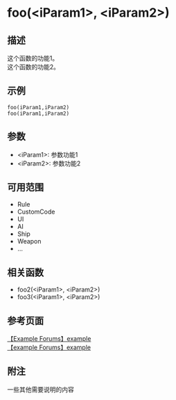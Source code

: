 # foo(&lt;iParam1&gt;, &lt;iParam2&gt;) #

## 描述 ##
这个函数的功能1。</br>
这个函数的功能2。

## 示例 ##
	foo(iParam1,iParam2)
	foo(iParam1,iParam2)
## 参数 ##
- &lt;iParam1&gt;: 参数功能1
- &lt;iParam2&gt;: 参数功能2

## 可用范围 ##
- Rule
- CustomCode
- UI
- AI
- Ship
- Weapon
- ...

## 相关函数 ##
- foo2(&lt;iParam1&gt;, &lt;iParam2&gt;)
- foo3(&lt;iParam1&gt;, &lt;iParam2&gt;)

## 参考页面 ##
[【Example Forums】example](http://example.com/)</br>
[【example Forums】example](http://example.com/)
## 附注 ##
一些其他需要说明的内容